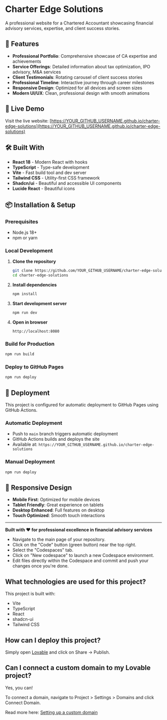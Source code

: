 # Charter Edge Solutions

A professional website for a Chartered Accountant showcasing financial advisory services, expertise, and client success stories.

## 🌟 Features

- **Professional Portfolio**: Comprehensive showcase of CA expertise and achievements
- **Service Offerings**: Detailed information about tax optimization, IPO advisory, M&A services
- **Client Testimonials**: Rotating carousel of client success stories
- **Professional Timeline**: Interactive journey through career milestones
- **Responsive Design**: Optimized for all devices and screen sizes
- **Modern UI/UX**: Clean, professional design with smooth animations

## 🚀 Live Demo

Visit the live website: [https://YOUR_GITHUB_USERNAME.github.io/charter-edge-solutions](https://YOUR_GITHUB_USERNAME.github.io/charter-edge-solutions)

## 🛠️ Built With

- **React 18** - Modern React with hooks
- **TypeScript** - Type-safe development
- **Vite** - Fast build tool and dev server
- **Tailwind CSS** - Utility-first CSS framework
- **Shadcn/ui** - Beautiful and accessible UI components
- **Lucide React** - Beautiful icons

## 📦 Installation & Setup

### Prerequisites
- Node.js 18+
- npm or yarn

### Local Development

1. **Clone the repository**
   ```bash
   git clone https://github.com/YOUR_GITHUB_USERNAME/charter-edge-solutions.git
   cd charter-edge-solutions
   ```

2. **Install dependencies**
   ```bash
   npm install
   ```

3. **Start development server**
   ```bash
   npm run dev
   ```

4. **Open in browser**
   ```
   http://localhost:8080
   ```

### Build for Production

```bash
npm run build
```

### Deploy to GitHub Pages

```bash
npm run deploy
```

## 🚀 Deployment

This project is configured for automatic deployment to GitHub Pages using GitHub Actions.

### Automatic Deployment
- Push to `main` branch triggers automatic deployment
- GitHub Actions builds and deploys the site
- Available at: `https://YOUR_GITHUB_USERNAME.github.io/charter-edge-solutions`

### Manual Deployment
```bash
npm run deploy
```

## 📱 Responsive Design

- **Mobile First**: Optimized for mobile devices
- **Tablet Friendly**: Great experience on tablets
- **Desktop Enhanced**: Full features on desktop
- **Touch Optimized**: Smooth touch interactions

---

**Built with ❤️ for professional excellence in financial advisory services**

- Navigate to the main page of your repository.
- Click on the "Code" button (green button) near the top right.
- Select the "Codespaces" tab.
- Click on "New codespace" to launch a new Codespace environment.
- Edit files directly within the Codespace and commit and push your changes once you're done.

## What technologies are used for this project?

This project is built with:

- Vite
- TypeScript
- React
- shadcn-ui
- Tailwind CSS

## How can I deploy this project?

Simply open [Lovable](https://lovable.dev/projects/b897367a-80a1-4d87-94ae-fcc1a70a8bc0) and click on Share -> Publish.

## Can I connect a custom domain to my Lovable project?

Yes, you can!

To connect a domain, navigate to Project > Settings > Domains and click Connect Domain.

Read more here: [Setting up a custom domain](https://docs.lovable.dev/tips-tricks/custom-domain#step-by-step-guide)

